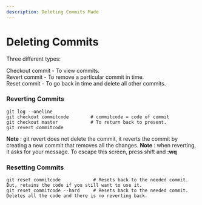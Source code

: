 ```yaml
---
description: Deleting Commits Made
---
```


# Deleting Commits

Three different types:

Checkout commit - To view commits.  
         Revert commit - To remove a particular commit in time.  
         Reset commit - To go back in time and delete all other commits.

### **Reverting Commits**

```text
git log --oneline
git checkout commitcode        # commitcode = code of commit
git checkout master            # To return back to present.
git revert commitcode
```

**Note** : git revert does not delete the commit, it reverts the commit by creating a new commit that removes all the changes. **Note** : when reverting, it asks for your message. To escape this screen, press shift and **:wq**

### **Resetting Commits**

```text
git reset commitcode            # Resets back to the needed commit. But, retains the code if you still want to use it.
git reset commitcode --hard     # Resets back to the needed commit. Deletes all the code and there is no reverting back.
```

